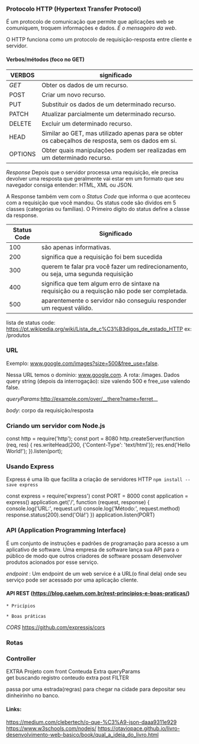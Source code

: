 ### Protocolo HTTP (Hypertext Transfer Protocol)

É um protocolo de comunicação que permite que aplicações web se comuniquem, troquem informações e dados. _É o mensageiro da web_. 

O HTTP funciona como um protocolo de requisição-resposta entre cliente e servidor. 


#### Verbos/métodos (foco no GET) 

VERBOS | significado
------------ | -------------
_GET_| Obter os dados de um recurso.
POST |	Criar um novo recurso.
PUT	| Substituir os dados de um determinado recurso.
PATCH |	Atualizar parcialmente um determinado recurso.
DELETE | Excluir um determinado recurso.
HEAD | Similar ao GET, mas utilizado apenas para se obter os cabeçalhos de resposta, sem os dados em si.
OPTIONS	| Obter quais manipulações podem ser realizadas em um determinado recurso.

*Response*
Depois que o servidor processa uma requisição, ele precisa devolver uma resposta que geralmente vai estar em um formato que seu navegador consiga entender: HTML, XML ou JSON.

A Response também vem com o _Status Code_ que informa o que aconteceu com a requisição que você mandou.
Os status code são dividos em 5 classes (categorias ou famílias). O Primeiro digito do status define a classe da response. 

Status Code | Significado
------------ | -------------
100 | são apenas informativas.
200 | significa que a requisição foi bem sucedida
300 | querem te falar pra você fazer um redirecionamento, ou seja, uma segunda requisição
400 | significa que tem algum erro de sintaxe na requisição ou a requisção não pode ser completada. 
500 | aparentemente o servidor não conseguiu responder um request válido.  

lista de status code: https://pt.wikipedia.org/wiki/Lista_de_c%C3%B3digos_de_estado_HTTP 
ex: /produtos

### URL
Exemplo: www.google.com/images?size=500&free_use=false.

Nessa URL temos o domínio: www.google.com.
A rota: /images.
Dados query string (depois da interrogação): size valendo 500 e free_use valendo false.

_queryParams_:http://example.com/over/__there?name=ferret__

_body_: corpo da requisição/resposta 


### Criando um servidor com Node.js

const http = require('http');
const port = 8080
http.createServer(function (req, res) {
  res.writeHead(200, {'Content-Type': 'text/html'});
  res.end('Hello World!');
}).listen(port);


### Usando Express
Express é uma lib que facilita a criação de servidores HTTP
`npm install --save express`


const express = require('express')
const PORT = 8000
const application = express()
application.get('/', function (request, response) {
  console.log('URL:', request.url)
  console.log('Método:', request.method)
  response.status(200).send('Olá!')
})
application.listen(PORT)


### API (Application Programming Interface)

É um conjunto de instruções e padrões de programação para acesso a um aplicativo de software. Uma empresa de software lança sua API para o público de modo que outros criadores de software possam desenvolver produtos acionados por esse serviço.


_endpoint_ : Um endpoint de um web service é a URL(o final dela) onde seu serviço pode ser acessado por uma aplicação cliente.   

#### API REST (https://blog.caelum.com.br/rest-principios-e-boas-praticas/)

    * Pricípios 

    * Boas práticas 

_CORS_ https://github.com/expressjs/cors

### Rotas


### Controller 


EXTRA 
Projeto com front 
Conteuda Extra
queryParams  
get buscando registro 
conteudo extra post FILTER 

passa por uma estrada(regras) para chegar na cidade para depositar seu dinheirinho no banco. 


#### Links:
https://medium.com/clebertech/o-que-%C3%A9-json-daaa9311e929
https://www.w3schools.com/nodejs/
https://otaviopace.github.io/livro-desenvolvimento-web-basico/book/qual_a_ideia_do_livro.html